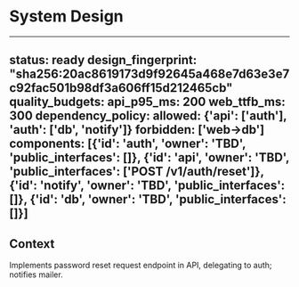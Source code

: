 # System Design
---
status: ready
design_fingerprint: "sha256:20ac8619173d9f92645a468e7d63e3e7c92fac501b98df3a606ff15d212465cb"
quality_budgets:
  api_p95_ms: 200
  web_ttfb_ms: 300
dependency_policy:
  allowed: {'api': ['auth'], 'auth': ['db', 'notify']}
  forbidden: ['web->db']
components: [{'id': 'auth', 'owner': 'TBD', 'public_interfaces': []}, {'id': 'api', 'owner': 'TBD', 'public_interfaces': ['POST /v1/auth/reset']}, {'id': 'notify', 'owner': 'TBD', 'public_interfaces': []}, {'id': 'db', 'owner': 'TBD', 'public_interfaces': []}]
---
## Context
Implements password reset request endpoint in API, delegating to auth; notifies mailer.